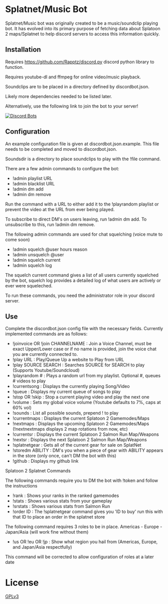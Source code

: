 # Splatnet/Music Bot
Splatnet/Music bot was originally created to be a music/soundclip playing bot. It 
has evolved into its primary purpose of fetching data about Splatoon 2 
maps/Splatnet to help discord servers to access this information 
quickly.

## Installation
Requires https://github.com/Rapptz/discord.py discord python library to 
function.

Requires youtube-dl and ffmpeg for online video/music playback.

Soundclips are to be placed in a directory defined by discordbot.json.

Likely more dependencies needed to be listed later.

Alternatively, use the following link to join the bot to your server!

[![Discord Bots](https://discordbots.org/api/widget/542488723128844312.svg)](https://discordbots.org/bot/542488723128844312)

## Configuration
An example configuration file is given at discordbot.json.example.
This file needs to be completed and moved to discordbot.json.

Soundsdir is a directory to place soundclips to play with the !file
command.

There are a few admin commands to configure the bot:
 - !admin playlist URL
 - !admin blacklist URL
 - !admin dm add
 - !admin dm remove

Run the command with a URL to either add it to the !playrandom playlist or prevent the video at the URL from ever being played.

To subscribe to direct DM's on users leaving, run !admin dm add. To unsubscribe to this, run !admin dm remove.

The following admin commands are used for chat squelching (voice mute to come soon)

 - !admin squelch @user hours reason
 - !admin unsquelch @user
 - !admin squelch current
 - !admin squelch log
 
The squelch current command gives a list of all users currently squelched by the bot, squelch log provides a detailed log
of what users are actively or ever were squeleched.

To run these commands, you need the administrator role in your discord server.

## Use
Complete the discordbot.json config file with the necessary fields. 
Currently implemented commands are as follows:
 - !joinvoice OR !join CHANNELNAME : Join a Voice Channel, must be exact
   Upper/Lower case or if no name is provided, join the voice chat you
   are currently connected to.
 - !play URL : Play/Queue Up a website to Play from URL
 - !play SOURCE SEARCH : Searches SOURCE for SEARCH to play (Supports
   Youtube/Soundcloud)
 - !playrandom # : Plays a random url from my playlist. Optional #,
   queues # videos to play
 - !currentsong : Displays the currently playing Song/Video
 - !queue : Displays my current queue of songs to play
 - !stop OR !skip : Stop a current playing video and play the next one
 - !volume : Sets my global voice volume (Youtube defaults to 7%, caps
   at 60% vol)
 - !sounds : List all possible sounds, prepend ! to play
 - !currentmaps : Displays the current Splatoon 2 Gamemodes/Maps
 - !nextmaps : Displays the upcoming Splatoon 2 Gamemodes/Maps
   (!nextnextmaps displays 2 map rotations from now, etc)
 - !currentsr : Displays the current Splatoon 2 Salmon Run Map/Weapons
 - !nextsr : Displays the next Splatoon 2 Salmon Run Map/Weapons
 - !splatnetgear : Gets all of the current gear for sale on SplatNet
 - !storedm ABILITY : DM's you when a piece of gear with ABILITY appears in the store (only once, can't DM the bot with this)
 - !github : Displays my github link

Splatoon 2 Splatnet Commands

The following commands require you to DM the bot with !token and follow the instructions

 - !rank : Shows your ranks in the ranked gamemodes
 - !stats : Shows various stats from your gameplay
 - !srstats : Shows various stats from Salmon Run
 - !order ID : The !splatnetgear command gives you 'ID to buy' run this with that ID to
   place an order in the splatnet store

The following command requires 3 roles to be in place. Americas - Europe - 
Japan/Asia (will work fine without them)

 - !us OR !eu OR !jp : Show what region you hail from (Americas, Europe,
   and Japan/Asia respectfully)

This command will be corrected to allow configuration of roles at a later date

# License

[GPLv3](https://www.gnu.org/licenses/gpl-3.0.html)

